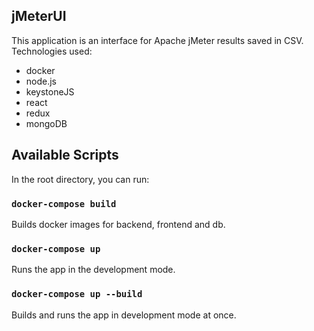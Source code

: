 ## jMeterUI

This application is an interface for Apache jMeter results saved in CSV.<br>
Technologies used:

*   docker
*   node.js
*   keystoneJS
*   react
*   redux
*   mongoDB

## Available Scripts

In the root directory, you can run:

### `docker-compose build`

Builds docker images for backend, frontend and db.

### `docker-compose up`

Runs the app in the development mode.

### `docker-compose up --build`

Builds and runs the app in development mode at once.